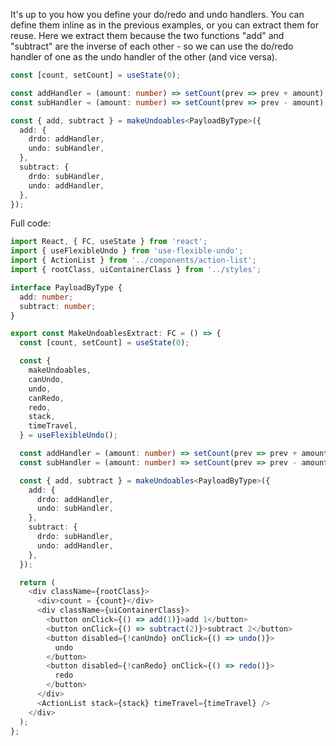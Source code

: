 It's up to you how you define your do/redo and undo handlers. You can define them inline as in the previous examples, or you can extract them for reuse. Here we extract them because the two functions "add" and "subtract" are the inverse of each other - so we can use the do/redo handler of one as the undo handler of the other (and vice versa).

```typescript
const [count, setCount] = useState(0);

const addHandler = (amount: number) => setCount(prev => prev + amount);
const subHandler = (amount: number) => setCount(prev => prev - amount);

const { add, subtract } = makeUndoables<PayloadByType>({
  add: {
    drdo: addHandler,
    undo: subHandler,
  },
  subtract: {
    drdo: subHandler,
    undo: addHandler,
  },
});
```

Full code:

```typescript
import React, { FC, useState } from 'react';
import { useFlexibleUndo } from 'use-flexible-undo';
import { ActionList } from '../components/action-list';
import { rootClass, uiContainerClass } from '../styles';

interface PayloadByType {
  add: number;
  subtract: number;
}

export const MakeUndoablesExtract: FC = () => {
  const [count, setCount] = useState(0);

  const {
    makeUndoables,
    canUndo,
    undo,
    canRedo,
    redo,
    stack,
    timeTravel,
  } = useFlexibleUndo();

  const addHandler = (amount: number) => setCount(prev => prev + amount);
  const subHandler = (amount: number) => setCount(prev => prev - amount);

  const { add, subtract } = makeUndoables<PayloadByType>({
    add: {
      drdo: addHandler,
      undo: subHandler,
    },
    subtract: {
      drdo: subHandler,
      undo: addHandler,
    },
  });

  return (
    <div className={rootClass}>
      <div>count = {count}</div>
      <div className={uiContainerClass}>
        <button onClick={() => add(1)}>add 1</button>
        <button onClick={() => subtract(2)}>subtract 2</button>
        <button disabled={!canUndo} onClick={() => undo()}>
          undo
        </button>
        <button disabled={!canRedo} onClick={() => redo()}>
          redo
        </button>
      </div>
      <ActionList stack={stack} timeTravel={timeTravel} />
    </div>
  );
};
```
